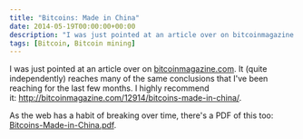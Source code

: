 ```yaml
---
title: "Bitcoins: Made in China"
date: 2014-05-19T00:00:00+00:00
description: "I was just pointed at an article over on bitcoinmagazine.com.  It (quite independently) reaches many of the same conclusions that I've been reaching for the last few months.  I highly recommend it"
tags: [Bitcoin, Bitcoin mining]
---
```

I was just pointed at an article over on
[bitcoinmagazine.com](http://bitcoinmagazine.com).  It (quite
independently) reaches many of the same conclusions that I've been
reaching for the last few months.  I highly recommend
it: <http://bitcoinmagazine.com/12914/bitcoins-made-in-china/>.

As the web has a habit of breaking over time, there's a PDF of this too:
[Bitcoins-Made-in-China.pdf](./Bitcoins-Made-in-China.pdf).
